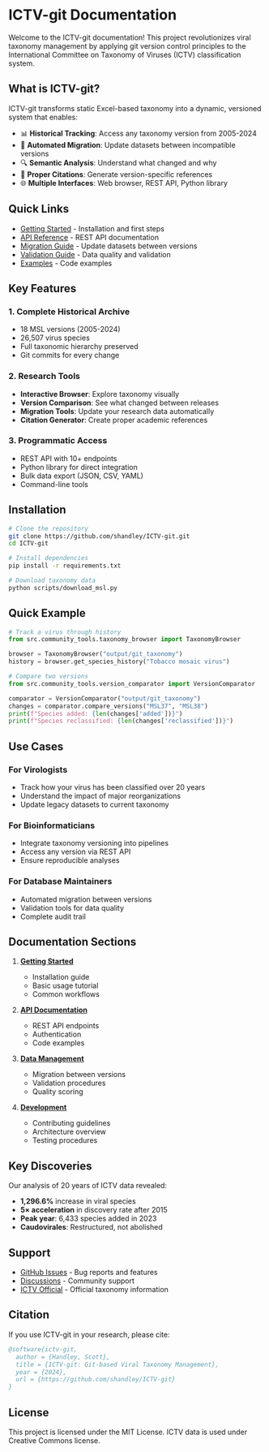 # ICTV-git Documentation

Welcome to the ICTV-git documentation! This project revolutionizes viral taxonomy management by applying git version control principles to the International Committee on Taxonomy of Viruses (ICTV) classification system.

## What is ICTV-git?

ICTV-git transforms static Excel-based taxonomy into a dynamic, versioned system that enables:

- 📊 **Historical Tracking**: Access any taxonomy version from 2005-2024
- 🔄 **Automated Migration**: Update datasets between incompatible versions
- 🔍 **Semantic Analysis**: Understand what changed and why
- 📖 **Proper Citations**: Generate version-specific references
- 🌐 **Multiple Interfaces**: Web browser, REST API, Python library

## Quick Links

- [Getting Started](getting-started.md) - Installation and first steps
- [API Reference](api_usage_examples.md) - REST API documentation
- [Migration Guide](migration_guide.md) - Update datasets between versions
- [Validation Guide](validation_guide.md) - Data quality and validation
- [Examples](https://github.com/shandley/ICTV-git/tree/main/examples) - Code examples

## Key Features

### 1. Complete Historical Archive
- 18 MSL versions (2005-2024)
- 26,507 virus species
- Full taxonomic hierarchy preserved
- Git commits for every change

### 2. Research Tools
- **Interactive Browser**: Explore taxonomy visually
- **Version Comparison**: See what changed between releases
- **Migration Tools**: Update your research data automatically
- **Citation Generator**: Create proper academic references

### 3. Programmatic Access
- REST API with 10+ endpoints
- Python library for direct integration
- Bulk data export (JSON, CSV, YAML)
- Command-line tools

## Installation

```bash
# Clone the repository
git clone https://github.com/shandley/ICTV-git.git
cd ICTV-git

# Install dependencies
pip install -r requirements.txt

# Download taxonomy data
python scripts/download_msl.py
```

## Quick Example

```python
# Track a virus through history
from src.community_tools.taxonomy_browser import TaxonomyBrowser

browser = TaxonomyBrowser("output/git_taxonomy")
history = browser.get_species_history("Tobacco mosaic virus")

# Compare two versions
from src.community_tools.version_comparator import VersionComparator

comparator = VersionComparator("output/git_taxonomy")
changes = comparator.compare_versions("MSL37", "MSL38")
print(f"Species added: {len(changes['added'])}")
print(f"Species reclassified: {len(changes['reclassified'])}")
```

## Use Cases

### For Virologists
- Track how your virus has been classified over 20 years
- Understand the impact of major reorganizations
- Update legacy datasets to current taxonomy

### For Bioinformaticians
- Integrate taxonomy versioning into pipelines
- Access any version via REST API
- Ensure reproducible analyses

### For Database Maintainers
- Automated migration between versions
- Validation tools for data quality
- Complete audit trail

## Documentation Sections

1. **[Getting Started](getting-started.md)**
   - Installation guide
   - Basic usage tutorial
   - Common workflows

2. **[API Documentation](api_usage_examples.md)**
   - REST API endpoints
   - Authentication
   - Code examples

3. **[Data Management](migration_guide.md)**
   - Migration between versions
   - Validation procedures
   - Quality scoring

4. **[Development](../CONTRIBUTING.md)**
   - Contributing guidelines
   - Architecture overview
   - Testing procedures

## Key Discoveries

Our analysis of 20 years of ICTV data revealed:

- **1,296.6%** increase in viral species
- **5× acceleration** in discovery rate after 2015
- **Peak year**: 6,433 species added in 2023
- **Caudovirales**: Restructured, not abolished

## Support

- [GitHub Issues](https://github.com/shandley/ICTV-git/issues) - Bug reports and features
- [Discussions](https://github.com/shandley/ICTV-git/discussions) - Community support
- [ICTV Official](https://ictv.global) - Official taxonomy information

## Citation

If you use ICTV-git in your research, please cite:

```bibtex
@software{ictv-git,
  author = {Handley, Scott},
  title = {ICTV-git: Git-based Viral Taxonomy Management},
  year = {2024},
  url = {https://github.com/shandley/ICTV-git}
}
```

## License

This project is licensed under the MIT License. ICTV data is used under Creative Commons license.
